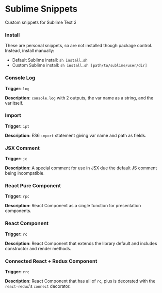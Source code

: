 # Sublime Snippets

Custom snippets for Sublime Text 3

### Install

These are personal snippets, so are not installed though package control. Instead, install manually:

- Default Sublime install: `sh install.sh`
- Custom Sublime install: `sh install.sh [path/to/sublime/user/dir]`

### Console Log

**Trigger:** `log`

**Description:** `console.log` with 2 outputs, the var name as a string, and the var itself.

### Import

**Trigger:** `ipt`

**Description:** ES6 `import` statement giving var name and path as fields.

### JSX Comment

**Trigger:** `jc`

**Description:** A special comment for use in JSX due the default JS comment being incompatible.

### React Pure Component

**Trigger:** `rpc`

**Description:** React Component as a single function for presentation components.

### React Component

**Trigger:** `rc`

**Description:** React Component that extends the library default and includes constructor and render methods.

### Connected React + Redux Component

**Trigger:** `rrc`

**Description:** React Component that has all of `rc`, plus is decorated with the `react-redux`'s `connect` decorator.

